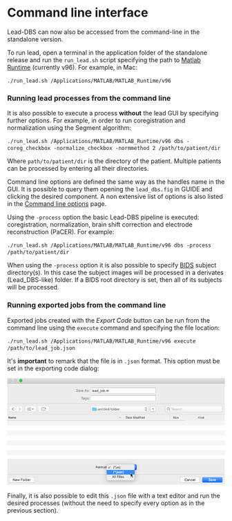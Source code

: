 # Command line interface

Lead-DBS can now also be accessed from the command-line in the standalone version.

To run lead, open a terminal in the application folder of the standalone release and run the `run_lead.sh` script specifying  the path to [Matlab Runtime](https://www.mathworks.com/products/compiler/matlab-runtime.html) \(currently v96\). For example, in Mac:

```text
./run_lead.sh /Applications/MATLAB/MATLAB_Runtime/v96
```

### Running lead processes from the command line

It is also possible to execute a process **without** the lead GUI by specifying further options. For example, in order to run coregistration and normalization using the Segment algorithm:

```text
./run_lead.sh /Applications/MATLAB/MATLAB_Runtime/v96 dbs -coreg_checkbox -normalize_checkbox -normmethod 2 /path/to/patient/dir
```

Where `path/to/patient/dir` is the directory of the patient.  Multiple patients can be processed by entering all their directories.

Command line options are defined the same way as the handles name in the GUI. It is possible to query them opening the `lead_dbs.fig` in GUIDE and clicking the desired component. A non extensive list of options is also listed in the [Command line options](command-line-options.md) page.

Using the `-process`  option the basic Lead-DBS pipeline is executed: coregistration, normalization, brain shift correction and electrode reconstruction \(PaCER\). For example:

```text
./run_lead.sh /Applications/MATLAB/MATLAB_Runtime/v96 dbs -process /path/to/patient/dir
```

When using the `-process`  option it is also possible to specify [BIDS](https://bids.neuroimaging.io/) subject directory\(s\). In this case the subject images will be processed in a derivates \(Lead\_DBS-like\) folder. If a BIDS root directory is set, then all of its subjects will be processed.

### Running exported jobs from the command line

Exported jobs created with the _Export Code_ button can be run from the command line using the `execute` command and specifying the file location:

```text
./run_lead.sh /Applications/MATLAB/MATLAB_Runtime/v96 execute /path/to/lead_job.json
```

It's **important** to remark that the file is in `.json` format. This option must be set in the exporting code dialog:

![](../.gitbook/assets/export_json.png)

Finally, it is also possible to edit this `.json` file with a text editor and run the desired processes \(without the need to specify every option as in the previous section\).



